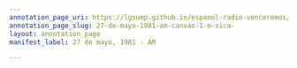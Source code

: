 ```yaml
---
annotation_page_uri: https://lgsump.github.io/espanol-radio-venceremos/annotations/27-de-mayo-1981-am-canvas-1-m-sica-.json
annotation_page_slug: 27-de-mayo-1981-am-canvas-1-m-sica-
layout: annotation_page
manifest_label: 27 de mayo, 1981 - AM

---
```

